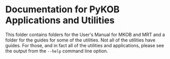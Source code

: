 # Documentation for PyKOB Applications and Utilities

This folder contains folders for the User's Manual for MKOB and MRT and
a folder for the guides for some of the utilities. Not all of the utilities
have guides. For those, and in fact all of the utilities and applications,
please see the output from the `--help` command line option.
